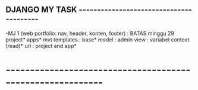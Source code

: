 ## DJANGO MY TASK ----------------------------------------

-MJ 1 (web portfolio: nav, header, konten, footer) : BATAS minggu 29
project*
apps*
mvt 
    templates : base*
    model     : admin
    view      : variabel context (read)*
    url       : project and app*

# ---------------------------------------------------------- 